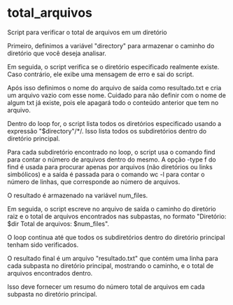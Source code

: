 # total_arquivos
Script para verificar o total de arquivos em um diretório 

Primeiro, definimos a variável "directory" para armazenar o caminho do diretório que você deseja analisar.

Em seguida, o script verifica se o diretório especificado realmente existe. Caso contrário, ele exibe uma mensagem de erro e sai do script.

Após isso definimos o nome do arquivo de saída como resultado.txt e cria um arquivo vazio com esse nome. Cuidado para não definir com o nome de algum txt já existe, pois ele apagará todo o conteúdo anterior que tem no arquivo.

Dentro do loop for, o script lista todos os diretórios especificado usando a expressão "$directory"/*/. Isso lista todos os subdiretórios dentro do diretório principal.

Para cada subdiretório encontrado no loop, o script usa o comando find para contar o número de arquivos dentro do mesmo. A opção -type f do find é usada para procurar apenas por arquivos (não diretórios ou links simbólicos) e a saída é passada para o comando wc -l para contar o número de linhas, que corresponde ao número de arquivos.

O resultado é armazenado na variável num_files.

Em seguida, o script escreve no arquivo de saída o caminho do diretório raiz e o total de arquivos encontrados nas subpastas, no formato "Diretório: $dir Total de arquivos: $num_files".

O loop continua até que todos os subdiretórios dentro do diretório principal tenham sido verificados.

O resultado final é um arquivo "resultado.txt" que contém uma linha para cada subpasta no diretório principal, mostrando o caminho, e o total de arquivos encontrados dentro.

Isso deve fornecer um resumo do número total de arquivos em cada subpasta no diretório principal.

